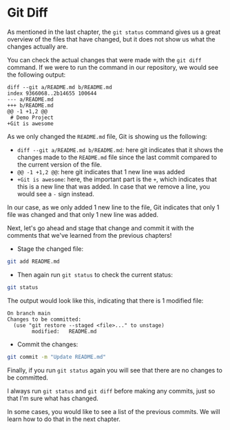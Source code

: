 # Git Diff

As mentioned in the last chapter, the `git status` command gives us a great overview of the files that have changed, but it does not show us what the changes actually are.

You can check the actual changes that were made with the `git diff` command. If we were to run the command in our repository, we would see the following output:

```
diff --git a/README.md b/README.md
index 9366068..2b14655 100644
--- a/README.md
+++ b/README.md
@@ -1 +1,2 @@
 # Demo Project
+Git is awesome
```

As we only changed the `README.md` file, Git is showing us the following:

* `diff --git a/README.md b/README.md`: here git indicates that it shows the changes made to the `README.md` file since the last commit compared to the current version of the file.
* `@@ -1 +1,2 @@`: here git indicates that 1 new line was added
* `+Git is awesome`: here, the important part is the `+`, which indicates that this is a new line that was added. In case that we remove a line, you would see a `-` sign instead.

In our case, as we only added 1 new line to the file, Git indicates that only 1 file was changed and that only 1 new line was added.

Next, let's go ahead and stage that change and commit it with the comments that we've learned from the previous chapters!

* Stage the changed file:

```bash
git add README.md
```

* Then again run `git status` to check the current status:

```bash
git status
```

The output would look like this, indicating that there is 1 modified file:

```
On branch main
Changes to be committed:
  (use "git restore --staged <file>..." to unstage)
        modified:   README.md
```

* Commit the changes:

```bash
git commit -m "Update README.md"
```

Finally, if you run `git status` again you will see that there are no changes to be committed.

I always run `git status` and `git diff` before making any commits, just so that I'm sure what has changed.

In some cases, you would like to see a list of the previous commits. We will learn how to do that in the next chapter.